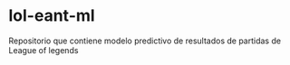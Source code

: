 # lol-eant-ml
Repositorio que contiene modelo predictivo de resultados de partidas de League of legends
